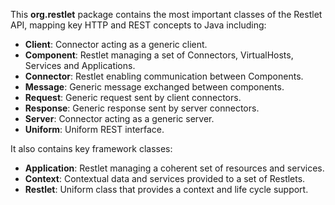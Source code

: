 This **org.restlet** package contains the most important classes of the Restlet API,
mapping key HTTP and REST concepts to Java including:

 - **Client**: Connector acting as a generic client.
 - **Component**: Restlet managing a set of Connectors, VirtualHosts, Services and Applications.
 - **Connector**: Restlet enabling communication between Components.
 - **Message**: Generic message exchanged between components.
 - **Request**: Generic request sent by client connectors.
 - **Response**: Generic response sent by server connectors.
 - **Server**: Connector acting as a generic server.
 - **Uniform**: Uniform REST interface.

It also contains key framework classes:

 - **Application**: Restlet managing a coherent set of resources and services.
 - **Context**: Contextual data and services provided to a set of Restlets.
 - **Restlet**: Uniform class that provides a context and life cycle support.
